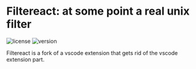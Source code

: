 # Filtereact: at some point a real unix filter
![license](https://img.shields.io/badge/license-MIT-brightgreen)
![version](https://img.shields.io/badge/npm-v0.0.5-blue)

Filtereact is a fork of a vscode extension that gets rid of the vscode extension part.

